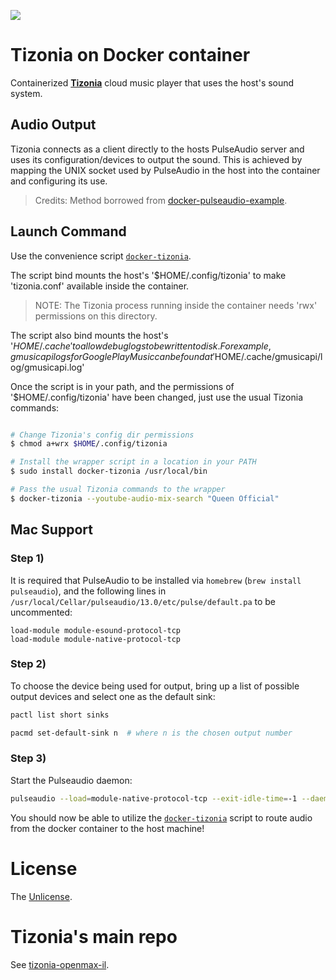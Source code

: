 [![](https://images.microbadger.com/badges/image/tizonia/docker-tizonia.svg)](http://microbadger.com/images/tizonia/docker-tizonia "Get your own image badge on microbadger.com")

# Tizonia on Docker container

Containerized [**Tizonia**](http://www.tizonia.org/) cloud music player that uses the host's sound system.

## Audio Output

Tizonia connects as a client directly to the hosts PulseAudio server and uses
its configuration/devices to output the sound. This is achieved by mapping the
UNIX socket used by PulseAudio in the host into the container and configuring
its use.

> Credits: Method borrowed from [docker-pulseaudio-example](https://github.com/thebiggerguy/docker-pulseaudio-example).

## Launch Command

Use the convenience script [`docker-tizonia`].

The script bind mounts the host's '$HOME/.config/tizonia' to make
'tizonia.conf' available inside the container.

> NOTE: The Tizonia process running inside the container needs 'rwx'
> permissions on this directory.

The script also bind mounts the host's '$HOME/.cache' to allow debug logs to be
written to disk. For example, gmusicapi logs for Google Play Music can be found
at '$HOME/.cache/gmusicapi/log/gmusicapi.log'

Once the script is in your path, and the permissions of '$HOME/.config/tizonia'
have been changed, just use the usual Tizonia commands:

``` bash

# Change Tizonia's config dir permissions
$ chmod a+wrx $HOME/.config/tizonia

# Install the wrapper script in a location in your PATH
$ sudo install docker-tizonia /usr/local/bin

# Pass the usual Tizonia commands to the wrapper
$ docker-tizonia --youtube-audio-mix-search "Queen Official"

```

## Mac Support

### Step 1)

It is required that PulseAudio to be installed via `homebrew`
(`brew install pulseaudio`), and the following lines in
`/usr/local/Cellar/pulseaudio/13.0/etc/pulse/default.pa` to be uncommented:

```
load-module module-esound-protocol-tcp
load-module module-native-protocol-tcp
```

### Step 2)

To choose the device being used for output, bring up a list of possible output devices and
select one as the default sink:

```bash
pactl list short sinks

pacmd set-default-sink n  # where n is the chosen output number
```

### Step 3)

Start the Pulseaudio daemon:

```bash
pulseaudio --load=module-native-protocol-tcp --exit-idle-time=-1 --daemon
```

You should now be able to utilize the [`docker-tizonia`] script to route audio from the docker
container to the host machine!

# License

The [Unlicense](https://github.com/tizonia/docker-tizonia/blob/master/LICENSE.md).

# Tizonia's main repo

See [tizonia-openmax-il](https://github.com/tizonia/tizonia-openmax-il).

[`docker-tizonia`]: https://github.com/tizonia/docker-tizonia/blob/master/docker-tizonia

